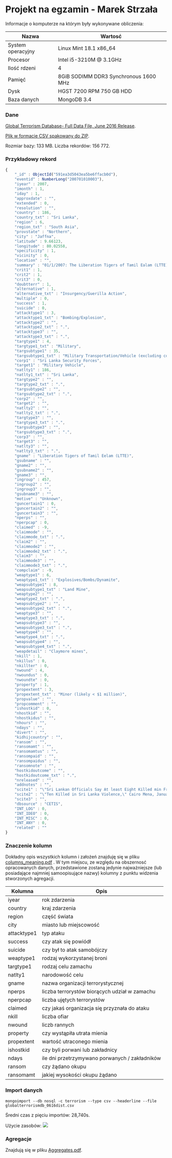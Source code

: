 # Projekt na egzamin - Marek Strzała


Informacje o komputerze na którym były wykonywane obliczenia:

| Nazwa                 | Wartosć    |
|-----------------------|------------|
| System operacyjny     | Linux Mint 18.1 x86_64 |
| Procesor              | Intel i5-3210M @ 3.1GHz |
| Ilość rdzeni          | 4 |
| Pamięć                | 8GiB SODIMM DDR3 Synchronous 1600 MHz |
| Dysk                  | HGST 7200 RPM 750 GB HDD |
| Baza danych           | MongoDB 3.4

### Dane

[Global Terrorism Database- Full Data File, June 2016 Release](https://www.kaggle.com/START-UMD/gtd).

[Plik w formacie CSV spakowany do ZIP](https://www.kaggle.com/START-UMD/gtd/downloads/globalterrorismdb_0616dist.csv.zip).

Rozmiar bazy: 133 MB.
Liczba rekordów: 156 772.

### Przykładowy rekord
```js
{
	"_id" : ObjectId("591ea3d5043ea5be6ffacb0d"),
	"eventid" : NumberLong("200701010003"),
	"iyear" : 2007,
	"imonth" : 1,
	"iday" : 1,
	"approxdate" : "",
	"extended" : 0,
	"resolution" : "",
	"country" : 186,
	"country_txt" : "Sri Lanka",
	"region" : 6,
	"region_txt" : "South Asia",
	"provstate" : "Northern",
	"city" : "Jaffna",
	"latitude" : 9.66123,
	"longitude" : 80.02558,
	"specificity" : 1,
	"vicinity" : 0,
	"location" : "",
	"summary" : "01/1/2007: The Liberation Tigers of Tamil Ealam (LTTE), targeted a military vehicle with a claymore mine, killing one Sri Lankan soldier and wounding four in Navalady, Sri Lanka.",
	"crit1" : 1,
	"crit2" : 1,
	"crit3" : 0,
	"doubtterr" : 1,
	"alternative" : 1,
	"alternative_txt" : "Insurgency/Guerilla Action",
	"multiple" : 0,
	"success" : 1,
	"suicide" : 0,
	"attacktype1" : 3,
	"attacktype1_txt" : "Bombing/Explosion",
	"attacktype2" : "",
	"attacktype2_txt" : ".",
	"attacktype3" : "",
	"attacktype3_txt" : ".",
	"targtype1" : 4,
	"targtype1_txt" : "Military",
	"targsubtype1" : 35,
	"targsubtype1_txt" : "Military Transportation/Vehicle (excluding convoys)",
	"corp1" : "Sri Lanka Security Forces",
	"target1" : "Military Vehicle",
	"natlty1" : 186,
	"natlty1_txt" : "Sri Lanka",
	"targtype2" : "",
	"targtype2_txt" : ".",
	"targsubtype2" : "",
	"targsubtype2_txt" : ".",
	"corp2" : "",
	"target2" : "",
	"natlty2" : "",
	"natlty2_txt" : ".",
	"targtype3" : "",
	"targtype3_txt" : ".",
	"targsubtype3" : "",
	"targsubtype3_txt" : ".",
	"corp3" : "",
	"target3" : "",
	"natlty3" : "",
	"natlty3_txt" : ".",
	"gname" : "Liberation Tigers of Tamil Eelam (LTTE)",
	"gsubname" : "",
	"gname2" : "",
	"gsubname2" : "",
	"gname3" : "",
	"ingroup" : 457,
	"ingroup2" : "",
	"ingroup3" : "",
	"gsubname3" : "",
	"motive" : "Unknown",
	"guncertain1" : 0,
	"guncertain2" : "",
	"guncertain3" : "",
	"nperps" : "",
	"nperpcap" : 0,
	"claimed" : -9,
	"claimmode" : "",
	"claimmode_txt" : ".",
	"claim2" : "",
	"claimmode2" : "",
	"claimmode2_txt" : ".",
	"claim3" : "",
	"claimmode3" : "",
	"claimmode3_txt" : ".",
	"compclaim" : -9,
	"weaptype1" : 6,
	"weaptype1_txt" : "Explosives/Bombs/Dynamite",
	"weapsubtype1" : 8,
	"weapsubtype1_txt" : "Land Mine",
	"weaptype2" : "",
	"weaptype2_txt" : ".",
	"weapsubtype2" : "",
	"weapsubtype2_txt" : ".",
	"weaptype3" : "",
	"weaptype3_txt" : ".",
	"weapsubtype3" : "",
	"weapsubtype3_txt" : ".",
	"weaptype4" : "",
	"weaptype4_txt" : ".",
	"weapsubtype4" : "",
	"weapsubtype4_txt" : ".",
	"weapdetail" : "Claymore mines",
	"nkill" : 1,
	"nkillus" : 0,
	"nkillter" : 0,
	"nwound" : 4,
	"nwoundus" : 0,
	"nwoundte" : 0,
	"property" : 1,
	"propextent" : 3,
	"propextent_txt" : "Minor (likely < $1 million)",
	"propvalue" : "",
	"propcomment" : "",
	"ishostkid" : 0,
	"nhostkid" : "",
	"nhostkidus" : "",
	"nhours" : "",
	"ndays" : "",
	"divert" : "",
	"kidhijcountry" : "",
	"ransom" : "",
	"ransomamt" : "",
	"ransomamtus" : "",
	"ransompaid" : "",
	"ransompaidus" : "",
	"ransomnote" : "",
	"hostkidoutcome" : "",
	"hostkidoutcome_txt" : ".",
	"nreleased" : "",
	"addnotes" : "",
	"scite1" : "\"Sri Lankan Officials Say At least Eight Killed min Fresh Violence,\" Hong Kong AFP, January 1, 2007.",
	"scite2" : "\"Ten Killed in Sri Lanka Violence,\" Cairo Mena, January 1, 2007.",
	"scite3" : "",
	"dbsource" : "CETIS",
	"INT_LOG" : 0,
	"INT_IDEO" : 0,
	"INT_MISC" : 0,
	"INT_ANY" : 0,
	"related" : ""
}
```

### Znaczenie kolumn

Dokładny opis wszystkich kolumn i założeń znajduję się w pliku [columns_meaning.pdf](columns_meaning.pdf) .
W tym miejscu, ze względu na obszernosć opracowanych danych, przedstawione zostaną jedynie najważniejsze (lub  posiadające najmniej samoopisujące nazwy) kolumny z punktu widzenia stworzonych agregacji.

| Kolumna                 | Opis    |
|-----------------------|------------|
| iyear     | rok zdarzenia |
| country              | kraj zdarzenia |
| region         | część świata |
| city                | miasto lub miejscowość |
| attacktype1                  | typ ataku |
| success          | czy atak się powiódł |
| suicide | czy był to atak samobójczy |
| weaptype1| rodzaj wykorzystanej broni |
| targtype1 | rodzaj celu zamachu |
| natlty1 | narodowość celu |
| gname | nazwa organizacji terrorystycznej |
| nperps | liczba terrorystów biorących udział w zamachu |
| nperpcap | liczba ujętych terrorystów |
| claimed | czy jakaś organizacja się przyznała do ataku |
| nkill | liczba ofiar |
| nwound | liczb rannych |
| property | czy wystąpiła utrata mienia |
| propextent | wartość utraconego mienia |
| ishostkid | czy byli porwani lub zakładnicy |
| ndays | ile dni przetrzymywano porwanych / zakładników |
| ransom | czy żądano okupu |
| ransomamt | jakiej wysokości okupu żądano |

### Import danych

```
mongoimport --db nosql -c terrorism --type csv --headerline --file globalterrorismdb_0616dist.csv
```

Średni czas z pięciu importów: 28,740s.

Użycie zasobów: ![](resources.jpg) 

### Agregacje

Znajdują się w pliku [Aggregates.pdf](aggregates.pdf).
